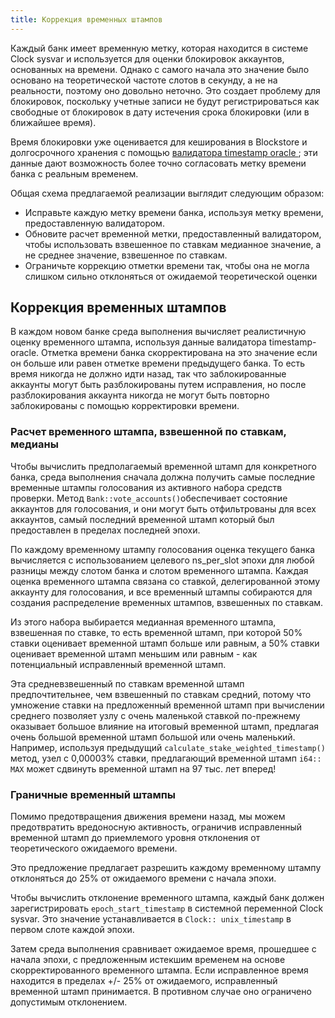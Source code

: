 ```yaml
---
title: Коррекция временных штампов
---
```


Каждый банк имеет временную метку, которая находится в системе Clock sysvar и используется для оценки блокировок аккаунтов, основанных на времени. Однако с самого начала это значение было основано на теоретической частоте слотов в секунду, а не на реальности, поэтому оно довольно неточно. Это создает проблему для блокировок, поскольку учетные записи не будут регистрироваться как свободные от блокировок в дату истечения срока блокировки (или в ближайшее время).

Время блокировки уже оценивается для кеширования в Blockstore и долгосрочного хранения с помощью [ валидатора timestamp oracle ](validator-timestamp-oracle.md); эти данные дают возможность более точно согласовать метку времени банка с реальным временем.

Общая схема предлагаемой реализации выглядит следующим образом:

- Исправьте каждую метку времени банка, используя метку времени, предоставленную валидатором.
- Обновите расчет временной метки, предоставленный валидатором, чтобы использовать взвешенное по ставкам медианное значение, а не среднее значение, взвешенное по ставкам.
- Ограничьте коррекцию отметки времени так, чтобы она не могла слишком сильно отклоняться от ожидаемой теоретической оценки

## Коррекция временных штампов

В каждом новом банке среда выполнения вычисляет реалистичную оценку временного штампа, используя данные валидатора timestamp-oracle. Отметка времени банка скорректирована на это значение если он больше или равен отметке времени предыдущего банка. То есть время никогда не должно идти назад, так что заблокированные аккаунты могут быть разблокированы путем исправления, но после разблокирования аккаунта никогда не могут быть повторно заблокированы с помощью корректировки времени.

### Расчет временного штампа, взвешенной по ставкам, медианы

Чтобы вычислить предполагаемый временной штамп для конкретного банка, среда выполнения сначала должна получить самые последние временные штампы голосования из активного набора средств проверки. Метод `Bank::vote_accounts()`обеспечивает состояние аккаунтов для голосования, и они могут быть отфильтрованы для всех аккаунтов, самый последний временной штамп который был предоставлен в пределах последней эпохи.

По каждому временному штампу голосования оценка текущего банка вычисляется с использованием целевого ns_per_slot эпохи для любой разницы между слотом банка и слотом временного штампа. Каждая оценка временного штампа связана со ставкой, делегированной этому аккаунту для голосования, и все временный штампы собираются для создания распределение временных штампов, взвешенных по ставкам.

Из этого набора выбирается медианная временного штампа, взвешенная по ставке, то есть временной штамп, при которой 50% ставки оценивает временной штамп больше или равным, а 50% ставки оценивает временной штамп меньшим или равным - как потенциальный исправленный временной штамп.

Эта средневзвешенный по ставкам временной штамп предпочтительнее, чем взвешенный по ставкам средний, потому что умножение ставки на предложенный временной штамп при вычислении среднего позволяет узлу с очень маленькой ставкой по-прежнему оказывает большое влияние на итоговый временной штамп, предлагая очень большой временной штамп большой или очень маленький. Например, используя предыдущий `calculate_stake_weighted_timestamp()` метод, узел с 0,00003% ставки, предлагающий временной штамп `i64:: MAX` может сдвинуть временной штамп на 97 тыс. лет вперед!

### Граничные временный штампы

Помимо предотвращения движения времени назад, мы можем предотвратить вредоносную активность, ограничив исправленный временной штамп до приемлемого уровня отклонения от теоретического ожидаемого времени.

Это предложение предлагает разрешить каждому временному штампу отклоняться до 25% от ожидаемого времени с начала эпохи.

Чтобы вычислить отклонение временного штампа, каждый банк должен зарегистрировать `epoch_start_timestamp` в системной переменной Clock sysvar. Это значение устанавливается в `Clock:: unix_timestamp` в первом слоте каждой эпохи.

Затем среда выполнения сравнивает ожидаемое время, прошедшее с начала эпохи, с предложенным истекшим временем на основе скорректированного временного штампа. Если исправленное время находится в пределах +/- 25% от ожидаемого, исправленный временной штамп принимается. В противном случае оно ограничено допустимым отклонением.

